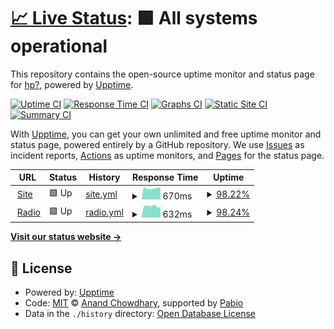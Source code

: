 # [📈 Live Status](https://https://status.motionarium.top/): <!--live status--> **🟩 All systems operational**

This repository contains the open-source uptime monitor and status page for [hp?](motionarium.top), powered by [Upptime](https://github.com/upptime/upptime).

[![Uptime CI](https://github.com/motionarium/upptime/workflows/Uptime%20CI/badge.svg)](https://github.com/motionarium/upptime/actions?query=workflow%3A%22Uptime+CI%22)
[![Response Time CI](https://github.com/motionarium/upptime/workflows/Response%20Time%20CI/badge.svg)](https://github.com/motionarium/upptime/actions?query=workflow%3A%22Response+Time+CI%22)
[![Graphs CI](https://github.com/motionarium/upptime/workflows/Graphs%20CI/badge.svg)](https://github.com/motionarium/upptime/actions?query=workflow%3A%22Graphs+CI%22)
[![Static Site CI](https://github.com/motionarium/upptime/workflows/Static%20Site%20CI/badge.svg)](https://github.com/motionarium/upptime/actions?query=workflow%3A%22Static+Site+CI%22)
[![Summary CI](https://github.com/motionarium/upptime/workflows/Summary%20CI/badge.svg)](https://github.com/motionarium/upptime/actions?query=workflow%3A%22Summary+CI%22)

With [Upptime](https://upptime.js.org), you can get your own unlimited and free uptime monitor and status page, powered entirely by a GitHub repository. We use [Issues](https://github.com/motionarium/upptime/issues) as incident reports, [Actions](https://github.com/motionarium/upptime/actions) as uptime monitors, and [Pages](https://https://status.motionarium.top/) for the status page.

<!--start: status pages-->
<!-- This summary is generated by Upptime (https://github.com/upptime/upptime) -->
<!-- Do not edit this manually, your changes will be overwritten -->
<!-- prettier-ignore -->
| URL | Status | History | Response Time | Uptime |
| --- | ------ | ------- | ------------- | ------ |
| <img alt="" src="https://icons.duckduckgo.com/ip3/motionarium.top.ico" height="13"> [Site](https://motionarium.top) | 🟩 Up | [site.yml](https://github.com/motionarium/upptime/commits/HEAD/history/site.yml) | <details><summary><img alt="Response time graph" src="./graphs/site/response-time-week.png" height="20"> 670ms</summary><br><a href="https://status.motionarium.top/history/site"><img alt="Response time 725" src="https://img.shields.io/endpoint?url=https%3A%2F%2Fraw.githubusercontent.com%2Fmotionarium%2Fupptime%2FHEAD%2Fapi%2Fsite%2Fresponse-time.json"></a><br><a href="https://status.motionarium.top/history/site"><img alt="24-hour response time 638" src="https://img.shields.io/endpoint?url=https%3A%2F%2Fraw.githubusercontent.com%2Fmotionarium%2Fupptime%2FHEAD%2Fapi%2Fsite%2Fresponse-time-day.json"></a><br><a href="https://status.motionarium.top/history/site"><img alt="7-day response time 670" src="https://img.shields.io/endpoint?url=https%3A%2F%2Fraw.githubusercontent.com%2Fmotionarium%2Fupptime%2FHEAD%2Fapi%2Fsite%2Fresponse-time-week.json"></a><br><a href="https://status.motionarium.top/history/site"><img alt="30-day response time 707" src="https://img.shields.io/endpoint?url=https%3A%2F%2Fraw.githubusercontent.com%2Fmotionarium%2Fupptime%2FHEAD%2Fapi%2Fsite%2Fresponse-time-month.json"></a><br><a href="https://status.motionarium.top/history/site"><img alt="1-year response time 725" src="https://img.shields.io/endpoint?url=https%3A%2F%2Fraw.githubusercontent.com%2Fmotionarium%2Fupptime%2FHEAD%2Fapi%2Fsite%2Fresponse-time-year.json"></a></details> | <details><summary><a href="https://status.motionarium.top/history/site">98.22%</a></summary><a href="https://status.motionarium.top/history/site"><img alt="All-time uptime 97.75%" src="https://img.shields.io/endpoint?url=https%3A%2F%2Fraw.githubusercontent.com%2Fmotionarium%2Fupptime%2FHEAD%2Fapi%2Fsite%2Fuptime.json"></a><br><a href="https://status.motionarium.top/history/site"><img alt="24-hour uptime 100.00%" src="https://img.shields.io/endpoint?url=https%3A%2F%2Fraw.githubusercontent.com%2Fmotionarium%2Fupptime%2FHEAD%2Fapi%2Fsite%2Fuptime-day.json"></a><br><a href="https://status.motionarium.top/history/site"><img alt="7-day uptime 98.22%" src="https://img.shields.io/endpoint?url=https%3A%2F%2Fraw.githubusercontent.com%2Fmotionarium%2Fupptime%2FHEAD%2Fapi%2Fsite%2Fuptime-week.json"></a><br><a href="https://status.motionarium.top/history/site"><img alt="30-day uptime 97.80%" src="https://img.shields.io/endpoint?url=https%3A%2F%2Fraw.githubusercontent.com%2Fmotionarium%2Fupptime%2FHEAD%2Fapi%2Fsite%2Fuptime-month.json"></a><br><a href="https://status.motionarium.top/history/site"><img alt="1-year uptime 97.75%" src="https://img.shields.io/endpoint?url=https%3A%2F%2Fraw.githubusercontent.com%2Fmotionarium%2Fupptime%2FHEAD%2Fapi%2Fsite%2Fuptime-year.json"></a></details>
| <img alt="" src="https://icons.duckduckgo.com/ip3/fm.motionarium.top.ico" height="13"> [Radio](https://fm.motionarium.top) | 🟩 Up | [radio.yml](https://github.com/motionarium/upptime/commits/HEAD/history/radio.yml) | <details><summary><img alt="Response time graph" src="./graphs/radio/response-time-week.png" height="20"> 632ms</summary><br><a href="https://status.motionarium.top/history/radio"><img alt="Response time 984" src="https://img.shields.io/endpoint?url=https%3A%2F%2Fraw.githubusercontent.com%2Fmotionarium%2Fupptime%2FHEAD%2Fapi%2Fradio%2Fresponse-time.json"></a><br><a href="https://status.motionarium.top/history/radio"><img alt="24-hour response time 625" src="https://img.shields.io/endpoint?url=https%3A%2F%2Fraw.githubusercontent.com%2Fmotionarium%2Fupptime%2FHEAD%2Fapi%2Fradio%2Fresponse-time-day.json"></a><br><a href="https://status.motionarium.top/history/radio"><img alt="7-day response time 632" src="https://img.shields.io/endpoint?url=https%3A%2F%2Fraw.githubusercontent.com%2Fmotionarium%2Fupptime%2FHEAD%2Fapi%2Fradio%2Fresponse-time-week.json"></a><br><a href="https://status.motionarium.top/history/radio"><img alt="30-day response time 1165" src="https://img.shields.io/endpoint?url=https%3A%2F%2Fraw.githubusercontent.com%2Fmotionarium%2Fupptime%2FHEAD%2Fapi%2Fradio%2Fresponse-time-month.json"></a><br><a href="https://status.motionarium.top/history/radio"><img alt="1-year response time 984" src="https://img.shields.io/endpoint?url=https%3A%2F%2Fraw.githubusercontent.com%2Fmotionarium%2Fupptime%2FHEAD%2Fapi%2Fradio%2Fresponse-time-year.json"></a></details> | <details><summary><a href="https://status.motionarium.top/history/radio">98.24%</a></summary><a href="https://status.motionarium.top/history/radio"><img alt="All-time uptime 97.43%" src="https://img.shields.io/endpoint?url=https%3A%2F%2Fraw.githubusercontent.com%2Fmotionarium%2Fupptime%2FHEAD%2Fapi%2Fradio%2Fuptime.json"></a><br><a href="https://status.motionarium.top/history/radio"><img alt="24-hour uptime 100.00%" src="https://img.shields.io/endpoint?url=https%3A%2F%2Fraw.githubusercontent.com%2Fmotionarium%2Fupptime%2FHEAD%2Fapi%2Fradio%2Fuptime-day.json"></a><br><a href="https://status.motionarium.top/history/radio"><img alt="7-day uptime 98.24%" src="https://img.shields.io/endpoint?url=https%3A%2F%2Fraw.githubusercontent.com%2Fmotionarium%2Fupptime%2FHEAD%2Fapi%2Fradio%2Fuptime-week.json"></a><br><a href="https://status.motionarium.top/history/radio"><img alt="30-day uptime 97.27%" src="https://img.shields.io/endpoint?url=https%3A%2F%2Fraw.githubusercontent.com%2Fmotionarium%2Fupptime%2FHEAD%2Fapi%2Fradio%2Fuptime-month.json"></a><br><a href="https://status.motionarium.top/history/radio"><img alt="1-year uptime 97.43%" src="https://img.shields.io/endpoint?url=https%3A%2F%2Fraw.githubusercontent.com%2Fmotionarium%2Fupptime%2FHEAD%2Fapi%2Fradio%2Fuptime-year.json"></a></details>

<!--end: status pages-->

[**Visit our status website →**](https://status.motionarium.top/)

## 📄 License

- Powered by: [Upptime](https://github.com/upptime/upptime)
- Code: [MIT](./LICENSE) © [Anand Chowdhary](https://anandchowdhary.com), supported by [Pabio](https://pabio.com)
- Data in the `./history` directory: [Open Database License](https://opendatacommons.org/licenses/odbl/1-0/)
